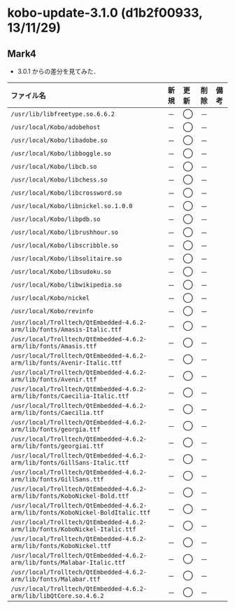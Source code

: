 # kobo-update-3.1.0 (d1b2f00933, 13/11/29) #
## Mark4 ##
  * 3.0.1 からの差分を見てみた．

|ファイル名|新規|更新|削除|備考|
|:--------------|:-----|:-----|:-----|:-----|
|`/usr/lib/libfreetype.so.6.6.2`|－|◯|－|  |
|`/usr/local/Kobo/adobehost`|－|◯|－|  |
|`/usr/local/Kobo/libadobe.so`|－|◯|－|  |
|`/usr/local/Kobo/libboggle.so`|－|◯|－|  |
|`/usr/local/Kobo/libcb.so`|－|◯|－|  |
|`/usr/local/Kobo/libchess.so`|－|◯|－|  |
|`/usr/local/Kobo/libcrossword.so`|－|◯|－|  |
|`/usr/local/Kobo/libnickel.so.1.0.0`|－|◯|－|  |
|`/usr/local/Kobo/libpdb.so`|－|◯|－|  |
|`/usr/local/Kobo/librushhour.so`|－|◯|－|  |
|`/usr/local/Kobo/libscribble.so`|－|◯|－|  |
|`/usr/local/Kobo/libsolitaire.so`|－|◯|－|  |
|`/usr/local/Kobo/libsudoku.so`|－|◯|－|  |
|`/usr/local/Kobo/libwikipedia.so`|－|◯|－|  |
|`/usr/local/Kobo/nickel`|－|◯|－|  |
|`/usr/local/Kobo/revinfo`|－|◯|－|  |
|`/usr/local/Trolltech/QtEmbedded-4.6.2-arm/lib/fonts/Amasis-Italic.ttf`|－|◯|－|  |
|`/usr/local/Trolltech/QtEmbedded-4.6.2-arm/lib/fonts/Amasis.ttf`|－|◯|－|  |
|`/usr/local/Trolltech/QtEmbedded-4.6.2-arm/lib/fonts/Avenir-Italic.ttf`|－|◯|－|  |
|`/usr/local/Trolltech/QtEmbedded-4.6.2-arm/lib/fonts/Avenir.ttf`|－|◯|－|  |
|`/usr/local/Trolltech/QtEmbedded-4.6.2-arm/lib/fonts/Caecilia-Italic.ttf`|－|◯|－|  |
|`/usr/local/Trolltech/QtEmbedded-4.6.2-arm/lib/fonts/Caecilia.ttf`|－|◯|－|  |
|`/usr/local/Trolltech/QtEmbedded-4.6.2-arm/lib/fonts/georgia.ttf`|－|◯|－|  |
|`/usr/local/Trolltech/QtEmbedded-4.6.2-arm/lib/fonts/georgiai.ttf`|－|◯|－|  |
|`/usr/local/Trolltech/QtEmbedded-4.6.2-arm/lib/fonts/GillSans-Italic.ttf`|－|◯|－|  |
|`/usr/local/Trolltech/QtEmbedded-4.6.2-arm/lib/fonts/GillSans.ttf`|－|◯|－|  |
|`/usr/local/Trolltech/QtEmbedded-4.6.2-arm/lib/fonts/KoboNickel-Bold.ttf`|－|◯|－|  |
|`/usr/local/Trolltech/QtEmbedded-4.6.2-arm/lib/fonts/KoboNickel-BoldItalic.ttf`|－|◯|－|  |
|`/usr/local/Trolltech/QtEmbedded-4.6.2-arm/lib/fonts/KoboNickel-Italic.ttf`|－|◯|－|  |
|`/usr/local/Trolltech/QtEmbedded-4.6.2-arm/lib/fonts/KoboNickel.ttf`|－|◯|－|  |
|`/usr/local/Trolltech/QtEmbedded-4.6.2-arm/lib/fonts/Malabar-Italic.ttf`|－|◯|－|  |
|`/usr/local/Trolltech/QtEmbedded-4.6.2-arm/lib/fonts/Malabar.ttf`|－|◯|－|  |
|`/usr/local/Trolltech/QtEmbedded-4.6.2-arm/lib/libQtCore.so.4.6.2`|－|◯|－|  |
